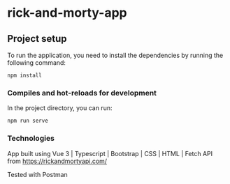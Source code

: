 # rick-and-morty-app

## Project setup

To run the application, you need to install the dependencies by running the following command:

```
npm install
```

### Compiles and hot-reloads for development
In the project directory, you can run:

```
npm run serve
```

### Technologies
App built using Vue 3 | Typescript | Bootstrap | CSS | HTML | Fetch API from https://rickandmortyapi.com/

Tested with Postman

